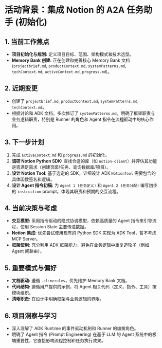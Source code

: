 # 活动背景：集成 Notion 的 A2A 任务助手 (初始化)

## 1. 当前工作焦点

*   **项目初始化与规划:** 定义项目目标、范围、架构模式和技术选型。
*   **Memory Bank 创建:** 正在创建和完善核心 Memory Bank 文档 (`projectbrief.md`, `productContext.md`, `systemPatterns.md`, `techContext.md`, `activeContext.md`, `progress.md`)。

## 2. 近期变更

*   创建了 `projectbrief.md`, `productContext.md`, `systemPatterns.md`, `techContext.md`。
*   根据讨论和 ADK 文档，多次修订了 `systemPatterns.md`，明确了框架职责与业务逻辑职责，特别是 Runner 的角色和 Agent 指令在流程驱动中的核心作用。

## 3. 下一步计划

1.  完成 `activeContext.md` 和 `progress.md` 的初始化。
2.  **调研 Notion Python SDK:** 查找合适的库（如 `notion-client`）并评估其功能是否满足需求（创建页面/任务、查询数据库/项目）。
3.  **设计 Notion Tool:** 基于选定的 SDK，详细设计 ADK `NotionTool` 需要包含的具体函数签名和逻辑。
4.  **设计 Agent 指令初稿:** 为 `Agent 1 (任务定义)` 和 `Agent 2 (任务分配)` 编写初步的 `instruction` prompt，体现其职责和预期的交互流程。

## 4. 当前决策与考虑

*   **交互模型:** 采用指令驱动的隐式协调模型，依赖高质量的 Agent 指令来引导流程，使用 Session State 主要传递数据。
*   **Notion 集成:** 优先尝试使用现有的 Python SDK 实现为 ADK Tool，暂不考虑 MCP Server。
*   **框架使用:** 充分利用 ADK 框架能力，避免在业务逻辑中重复造轮子（例如 Agent 间路由）。

## 5. 重要模式与偏好

*   **文档驱动:** 遵循 `.clinerules`，优先维护 Memory Bank 文档。
*   **代码结构:** 遵循用户提供的示例，将 Agent 相关代码（定义、指令、工具）按模块组织。
*   **清晰职责:** 在设计中明确框架与业务逻辑的界限。

## 6. 项目洞察与学习

*   深入理解了 ADK Runtime 的事件驱动机制和 Runner 的编排角色。
*   明确了 Agent 指令 (Prompt Engineering) 在基于 LLM 的 Agent 系统中的极端重要性，它直接影响流程控制和任务执行效果。
